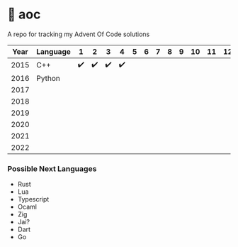 # 🎄 aoc
A repo for tracking my Advent Of Code solutions

Year | Language | 1 | 2 | 3 | 4 | 5 | 6 | 7 | 8 | 9 | 10 | 11 | 12 | 13 | 14 | 15 | 16 | 17 | 18 | 19 | 20 | 21 | 22 | 23 | 24 | 25 
---|---|---|---|---|---|---|---|---|---|---|---|---|---|---|---|---|---|---|---|---|---|---|---|---|---|---
2015 | C++ | ✔️ | ✔️ | ✔️ | ✔️ |  |  |  |  |  |  |  |  |  |  |  |  |  |  |  |  |  |  |  |  |  
2016 | Python |||||||||||||||||||||||||||
2017 |  |||||||||||||||||||||||||||
2018 |  | | | | | | | | | | | | | | | | | | | | | | | | | |
2019 | | | | | | | | | | | | | | | | | | | | | | | | | | |
2020 | | | | | | | | | | | | | | | | | | | | | | | | | | |
2021 | | | | | | | | | | | | | | | | | | | | | | | | | | |
2022 | | | | | | | | | | | | | | | | | | | | | | | | | | |

### Possible Next Languages
- Rust
- Lua
- Typescript
- Ocaml
- Zig
- Jai?
- Dart
- Go
